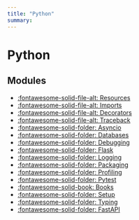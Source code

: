 ```yaml
---
title: "Python"
summary:
---
```


Python
===

Modules
---
- [:fontawesome-solid-file-alt: Resources](01_resources.md)
- [:fontawesome-solid-file-alt: Imports](02_imports.md)
- [:fontawesome-solid-file-alt: Decorators](03_decorators.md)
- [:fontawesome-solid-file-alt: Traceback](04_traceback.md)
- [:fontawesome-solid-folder: Asyncio](asyncio/index.md)
- [:fontawesome-solid-folder: Databases](databases/index.md)
- [:fontawesome-solid-folder: Debugging](debugging/index.md)
- [:fontawesome-solid-folder: Flask](flask/index.md)
- [:fontawesome-solid-folder: Logging](logging/index.md)
- [:fontawesome-solid-folder: Packaging](packaging/index.md)
- [:fontawesome-solid-folder: Profiling](profiling/index.md)
- [:fontawesome-solid-folder: Pytest](pytest/index.md)
- [:fontawesome-solid-book: Books](books/index.md)
- [:fontawesome-solid-folder: Setup](setup/index.md)
- [:fontawesome-solid-folder: Typing](typing/index.md)
- [:fontawesome-solid-folder: FastAPI](fastapi/index.md)
